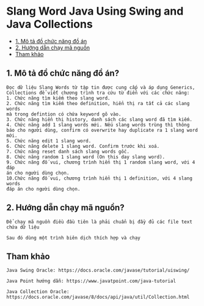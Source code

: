 # Slang Word Java Using Swing and Java Collections

- [1. Mô tả đồ chức năng đồ án](#1)
- [2. Hướng dẵn chạy mã nguồn](#2-hướng-dẵn-chạy-mã-nguồn)
- [Tham khảo](#tham-khảo)

## 1. Mô tả đồ chức năng đồ án?

```
Đọc dữ liệu Slang Words từ tập tin được cung cấp và áp dụng Generics,
Collections để viết chương trình tra cứu từ điển với các chức năng:
1. Chức năng tìm kiếm theo slang word.
2. Chức năng tìm kiếm theo definition, hiển thị ra tất cả các slang words
mà trong defintion có chứa keyword gõ vào.
3. Chức năng hiển thị history, danh sách các slang word đã tìm kiếm.
4. Chức năng add 1 slang words mới. Nếu slang words trùng thì thông
báo cho người dùng, confirm có overwrite hay duplicate ra 1 slang word
mới.
5. Chức năng edit 1 slang word.
6. Chức năng delete 1 slang word. Confirm trước khi xoá.
7. Chức năng reset danh sách slang words gốc.
8. Chức năng random 1 slang word (On this day slang word).
9. Chức năng đố vui, chương trình hiển thị 1 random slang word, với 4 đáp
án cho người dùng chọn.
10.Chức năng đố vui, chương trình hiển thị 1 definition, với 4 slang words
đáp án cho người dùng chọn.

```
## 2. Hướng dẵn chạy mã nguồn?

```
Để chạy mã nguồn điều đầu tiên là phải chuẩn bị đầy đủ các file text chứa dữ liệu

Sau đó dùng một trình biên dịch thích hợp và chạy
```

## Tham khảo

```
Java Swing Oracle: https://docs.oracle.com/javase/tutorial/uiswing/

Java Point hướng dẫn: https://www.javatpoint.com/java-tutorial

Java Collection Oracle: https://docs.oracle.com/javase/8/docs/api/java/util/Collection.html
```
